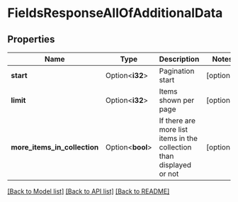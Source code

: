 # FieldsResponseAllOfAdditionalData

## Properties

Name | Type | Description | Notes
------------ | ------------- | ------------- | -------------
**start** | Option<**i32**> | Pagination start | [optional]
**limit** | Option<**i32**> | Items shown per page | [optional]
**more_items_in_collection** | Option<**bool**> | If there are more list items in the collection than displayed or not | [optional]

[[Back to Model list]](../README.md#documentation-for-models) [[Back to API list]](../README.md#documentation-for-api-endpoints) [[Back to README]](../README.md)


